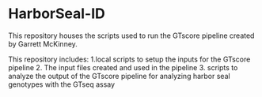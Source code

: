 # HarborSeal-ID
This repository houses the scripts used to run the GTscore pipeline created by Garrett McKinney.

This repository includes:
1.local scripts to setup the inputs for the GTscore pipeline
2. The input files created and used in the pipeline
3. scripts to analyze the output of the GTscore pipeline for analyzing harbor seal genotypes with the GTseq assay


